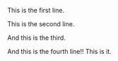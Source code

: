 This is the first line.

This is the second line.

And this is the third.

And this is the fourth line!! This is it.
